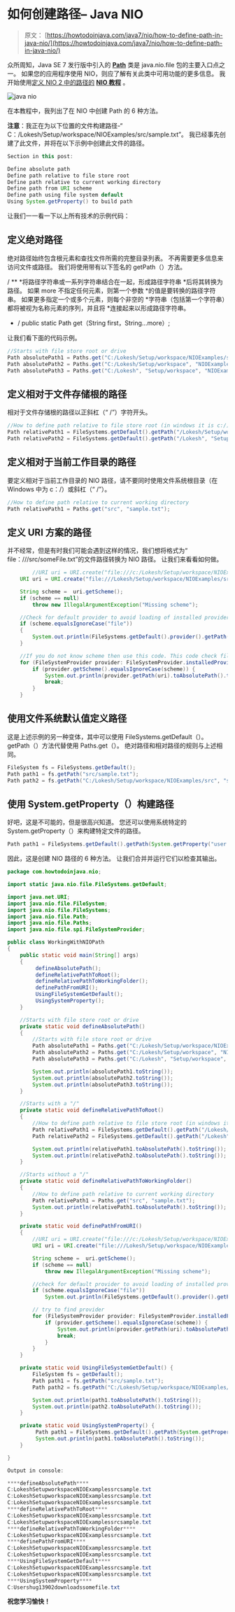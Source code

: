 # 如何创建路径– Java NIO

> 原文： [https://howtodoinjava.com/java7/nio/how-to-define-path-in-java-nio/](https://howtodoinjava.com/java7/nio/how-to-define-path-in-java-nio/)

众所周知，Java SE 7 发行版中引入的 [**Path**](https://docs.oracle.com/javase/7/docs/api/java/nio/file/Path.html "NIO Path") 类是 java.nio.file 包的主要入口点之一。 如果您的应用程序使用 NIO，则应了解有关此类中可用功能的更多信息。 我开始使用[定义 NIO 2 中的路径的](//howtodoinjava.com/java-nio-tutorials/ "Java NIO Tutorials") [**NIO 教程**](//howtodoinjava.com/java-nio-tutorials/ "Java NIO Tutorials") 。

![java nio](img/530c6a1ae9a53e40c90c35ccaff0f7ab.png)

在本教程中，我列出了在 NIO 中创建 Path 的 6 种方法。

**注意**：我正在为以下位置的文件构建路径-“ C：/Lokesh/Setup/workspace/NIOExamples/src/sample.txt”。 我已经事先创建了此文件，并将在以下示例中创建此文件的路径。

```java
Section in this post:

Define absolute path
Define path relative to file store root
Define path relative to current working directory
Define path from URI scheme
Define path using file system default
Using System.getProperty() to build path
```

让我们一一看一下以上所有技术的示例代码：

## **定义绝对路径**

绝对路径始终包含根元素和查找文件所需的完整目录列表。 不再需要更多信息来访问文件或路径。 我们将使用带有以下签名的 getPath（）方法。

/ **
*将路径字符串或一系列字符串结合在一起，形成路径字符串
*后将其转换为路径。 如果 more 不指定任何元素，则第一个参数
*的值是要转换的路径字符串。 如果更多指定一个或多个元素，则每个非空的
*字符串（包括第一个字符串）都将被视为名称元素的序列，并且将
*连接起来以形成路径字符串。
* /
public static Path get（String first，String…more）;

让我们看下面的代码示例。

```java
//Starts with file store root or drive
Path absolutePath1 = Paths.get("C:/Lokesh/Setup/workspace/NIOExamples/src", "sample.txt");
Path absolutePath2 = Paths.get("C:/Lokesh/Setup/workspace", "NIOExamples/src", "sample.txt");
Path absolutePath3 = Paths.get("C:/Lokesh", "Setup/workspace", "NIOExamples/src", "sample.txt");

```

## **定义相对于文件存储根**的路径

相对于文件存储根的路径以正斜杠（“ /”）字符开头。

```java
//How to define path relative to file store root (in windows it is c:/)
Path relativePath1 = FileSystems.getDefault().getPath("/Lokesh/Setup/workspace/NIOExamples/src", "sample.txt");
Path relativePath2 = FileSystems.getDefault().getPath("/Lokesh", "Setup/workspace/NIOExamples/src", "sample.txt");

```

## **定义相对于当前工作目录**的路径

要定义相对于当前工作目录的 NIO 路径，请不要同时使用文件系统根目录（在 Windows 中为 c：/）或斜杠（“ /”）。

```java
//How to define path relative to current working directory
Path relativePath1 = Paths.get("src", "sample.txt");

```

## **定义 URI 方案**的路径

并不经常，但是有时我们可能会遇到这样的情况，我们想将格式为“ file：///src/someFile.txt”的文件路径转换为 NIO 路径。 让我们来看看如何做。

```java
        //URI uri = URI.create("file:///c:/Lokesh/Setup/workspace/NIOExamples/src/sample.txt"); //OR
	URI uri = URI.create("file:///Lokesh/Setup/workspace/NIOExamples/src/sample.txt");

	String scheme =  uri.getScheme();
	if (scheme == null)
		throw new IllegalArgumentException("Missing scheme");

	//Check for default provider to avoid loading of installed providers
	if (scheme.equalsIgnoreCase("file"))
	{
		System.out.println(FileSystems.getDefault().provider().getPath(uri).toAbsolutePath().toString());
	}

	//If you do not know scheme then use this code. This code check file scheme as well if available.
	for (FileSystemProvider provider: FileSystemProvider.installedProviders()) {
		if (provider.getScheme().equalsIgnoreCase(scheme)) {
			System.out.println(provider.getPath(uri).toAbsolutePath().toString());
			break;
		}
	}

```

## **使用文件系统默认值**定义路径

这是上述示例的另一种变体，其中可以使用 FileSystems.getDefault（）。getPath（）方法代替使用 Paths.get（）。
绝对路径和相对路径的规则与上述相同。

```java
FileSystem fs = FileSystems.getDefault();
Path path1 = fs.getPath("src/sample.txt");
Path path2 = fs.getPath("C:/Lokesh/Setup/workspace/NIOExamples/src", "sample.txt");

```

## **使用 System.getProperty（）构建路径**

好吧，这是不可能的，但是很高兴知道。 您还可以使用系统特定的 System.getProperty（）来构建特定文件的路径。

```java
Path path1 = FileSystems.getDefault().getPath(System.getProperty("user.home"), "downloads", "somefile.txt");

```

因此，这是创建 NIO 路径的 6 种方法。 让我们合并并运行它们以检查其输出。

```java
package com.howtodoinjava.nio;

import static java.nio.file.FileSystems.getDefault;

import java.net.URI;
import java.nio.file.FileSystem;
import java.nio.file.FileSystems;
import java.nio.file.Path;
import java.nio.file.Paths;
import java.nio.file.spi.FileSystemProvider;

public class WorkingWithNIOPath 
{
	public static void main(String[] args)
	{
		 defineAbsolutePath();
		 defineRelativePathToRoot();
		 defineRelativePathToWorkingFolder();
		 definePathFromURI();
		 UsingFileSystemGetDefault();
		 UsingSystemProperty();
	}

	//Starts with file store root or drive
	private static void defineAbsolutePath() 
	{
		//Starts with file store root or drive
		Path absolutePath1 = Paths.get("C:/Lokesh/Setup/workspace/NIOExamples/src", "sample.txt");
		Path absolutePath2 = Paths.get("C:/Lokesh/Setup/workspace", "NIOExamples/src", "sample.txt");
		Path absolutePath3 = Paths.get("C:/Lokesh", "Setup/workspace", "NIOExamples/src", "sample.txt");

		System.out.println(absolutePath1.toString());
		System.out.println(absolutePath2.toString());
		System.out.println(absolutePath3.toString());
	}

	//Starts with a "/"
	private static void defineRelativePathToRoot() 
	{
		//How to define path relative to file store root (in windows it is c:/)
		Path relativePath1 = FileSystems.getDefault().getPath("/Lokesh/Setup/workspace/NIOExamples/src", "sample.txt");
		Path relativePath2 = FileSystems.getDefault().getPath("/Lokesh", "Setup/workspace/NIOExamples/src", "sample.txt");

		System.out.println(relativePath1.toAbsolutePath().toString());
		System.out.println(relativePath2.toAbsolutePath().toString());
	}

	//Starts without a "/"
	private static void defineRelativePathToWorkingFolder() 
	{
		//How to define path relative to current working directory
		Path relativePath1 = Paths.get("src", "sample.txt");
		System.out.println(relativePath1.toAbsolutePath().toString());
	}

	private static void definePathFromURI() 
	{
		//URI uri = URI.create("file:///c:/Lokesh/Setup/workspace/NIOExamples/src/sample.txt"); //OR
		URI uri = URI.create("file:///Lokesh/Setup/workspace/NIOExamples/src/sample.txt");

		String scheme =  uri.getScheme();
        if (scheme == null)
            throw new IllegalArgumentException("Missing scheme");

        //check for default provider to avoid loading of installed providers
        if (scheme.equalsIgnoreCase("file"))
            System.out.println(FileSystems.getDefault().provider().getPath(uri).toAbsolutePath().toString());

        // try to find provider
        for (FileSystemProvider provider: FileSystemProvider.installedProviders()) {
            if (provider.getScheme().equalsIgnoreCase(scheme)) {
            	System.out.println(provider.getPath(uri).toAbsolutePath().toString());
            	break;
            }
        }
	}

	private static void UsingFileSystemGetDefault() {
		FileSystem fs = getDefault();
		Path path1 = fs.getPath("src/sample.txt");
		Path path2 = fs.getPath("C:/Lokesh/Setup/workspace/NIOExamples/src", "sample.txt");

		System.out.println(path1.toAbsolutePath().toString());
		System.out.println(path2.toAbsolutePath().toString());
	}

	private static void UsingSystemProperty() {
		 Path path1 = FileSystems.getDefault().getPath(System.getProperty("user.home"), "downloads", "somefile.txt");
		 System.out.println(path1.toAbsolutePath().toString());
	}

}

Output in console:

****defineAbsolutePath****
C:LokeshSetupworkspaceNIOExamplessrcsample.txt
C:LokeshSetupworkspaceNIOExamplessrcsample.txt
C:LokeshSetupworkspaceNIOExamplessrcsample.txt
****defineRelativePathToRoot****
C:LokeshSetupworkspaceNIOExamplessrcsample.txt
C:LokeshSetupworkspaceNIOExamplessrcsample.txt
****defineRelativePathToWorkingFolder****
C:LokeshSetupworkspaceNIOExamplessrcsample.txt
****definePathFromURI****
C:LokeshSetupworkspaceNIOExamplessrcsample.txt
C:LokeshSetupworkspaceNIOExamplessrcsample.txt
****UsingFileSystemGetDefault****
C:LokeshSetupworkspaceNIOExamplessrcsample.txt
C:LokeshSetupworkspaceNIOExamplessrcsample.txt
****UsingSystemProperty****
C:Usershug13902downloadssomefile.txt

```

**祝您学习愉快！**